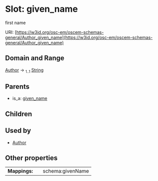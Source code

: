 
# Slot: given_name

first name

URI: [https://w3id.org/osc-em/oscem-schemas-general/Author_given_name](https://w3id.org/osc-em/oscem-schemas-general/Author_given_name)


## Domain and Range

[Author](Author.md) &#8594;  <sub>1..1</sub> [String](types/String.md)

## Parents

 *  is_a: [given_name](given_name.md)

## Children


## Used by

 * [Author](Author.md)

## Other properties

|  |  |  |
| --- | --- | --- |
| **Mappings:** | | schema:givenName |